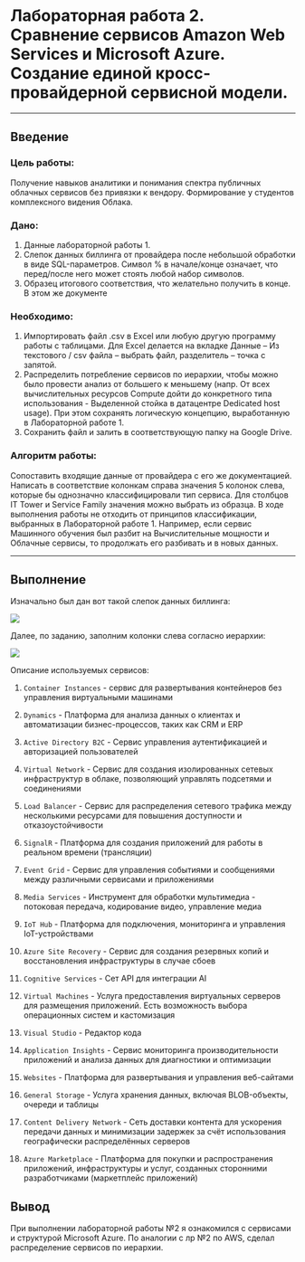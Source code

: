 # Лабораторная работа 2. Сравнение сервисов Amazon Web Services и Microsoft Azure. Создание единой кросс-провайдерной сервисной модели.


---

## Введение

### Цель работы: 
Получение навыков аналитики и понимания спектра публичных облачных сервисов без привязки к вендору. Формирование у студентов комплексного видения Облака. 


### Дано: 
1. Данные лабораторной работы 1.
2. Слепок данных биллинга от провайдера после небольшой обработки в виде SQL-параметров. Символ % в начале/конце означает, что перед/после него может стоять любой набор символов.
3. Образец итогового соответствия, что желательно получить в конце. В этом же документе  


### Необходимо: 
1. Импортировать файл .csv в Excel или любую другую программу работы с таблицами. Для Excel делается на вкладке Данные – Из текстового / csv файла – выбрать файл, разделитель – точка с запятой.
2. Распределить потребление сервисов по иерархии, чтобы можно было провести анализ от большего к меньшему (напр. От всех вычислительных ресурсов Compute дойти до конкретного типа использования - Выделенной стойка в датацентре Dedicated host usage). При этом сохранять логическую концепцию, выработанную в Лабораторной работе 1.
3. Сохранить файл и залить в соответствующую папку на Google Drive.

### Алгоритм работы: 
Сопоставить входящие данные от провайдера с его же документацией. Написать в соответствие колонкам справа значения 5 колонок слева, которые бы однозначно классифицировали тип сервиса. Для столбцов IT Tower и Service Family значения можно выбрать из образца. В ходе выполнения работы не отходить от принципов классификации, выбранных в Лабораторной работе 1. Например, если сервис Машинного обучения был разбит на Вычислительные мощности и Облачные сервисы, то продолжать его разбивать и в новых данных.

---

## Выполнение

Изначально был дан вот такой слепок данных биллинга:

![](media/img1.png)

Далее, по заданию, заполним колонки слева согласно иерархии:

![](media/img2.png)

Описание используемых сервисов:

1. `Container Instances` - cервис для развертывания контейнеров без управления виртуальными машинами
  
2. `Dynamics` - Платформа для анализа данных о клиентах и автоматизации бизнес-процессов, таких как CRM и ERP

3. `Active Directory B2C` - Сервис управления аутентификацией и авторизацией пользователей
5. `Virtual Network` - Сервис для создания изолированных сетевых инфраструктур в облаке, позволяющий управлять подсетями и соединениями
6. `Load Balancer` - Сервис для распределения сетевого трафика между несколькими ресурсами для повышения доступности и отказоустойчивости
7. `SignalR` - Платформа для создания приложений для работы в реальном времени (трансляции)
8. `Event Grid` - Сервис для управления событиями и сообщениями между различными сервисами и приложениями
9. `Media Services` - Инструмент для обработки мультимедиа - потоковая передача, кодирование видео, управление медиа
10. `IoT Hub` - Платформа для подключения, мониторинга и управления IoT-устройствами
11. `Azure Site Recovery` - Сервис для создания резервных копий и восстановления инфраструктуры в случае сбоев
12. `Cognitive Services` - Сет API для интеграции AI
13. `Virtual Machines` - Услуга предоставления виртуальных серверов для размещения приложений. Есть возможность выбора операционных систем и кастомизация
14. `Visual Studio` - Редактор кода
15. `Application Insights` - Сервис мониторинга производительности приложений и анализа данных для диагностики и оптимизации
16. `Websites` - Платформа для развертывания и управления веб-сайтами
17. `General Storage` - Услуга хранения данных, включая BLOB-объекты, очереди и таблицы
18. `Content Delivery Network` - Сеть доставки контента для ускорения передачи данных и минимизации задержек за счёт использования географически распределённых серверов
19. `Azure Marketplace` - Платформа для покупки и распространения приложений, инфраструктуры и услуг, созданных сторонними разработчиками (маркетплейс приложений)

## Вывод

При выполнении лабораторной работы №2 я ознакомился с сервисами и структурой Microsoft Azure. По аналогии с лр №2 по AWS, сделал распределение сервисов по иерархии.
